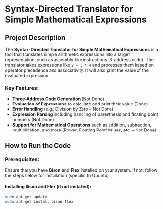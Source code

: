 # Syntax-Directed Translator for Simple Mathematical Expressions

## Project Description

The **Syntax-Directed Translator for Simple Mathematical Expressions** is a tool that translates simple arithmetic expressions into a target representation, such as assembly-like instructions (3-address code). The translator takes expressions like `2 + 3 * 4` and processes them based on operator precedence and associativity. It will also print the value of the evaluated expression.

### Key Features:
- **Three-Address Code Generation** (Not Done)
- **Evaluation of Expressions** to calculate and print their value (Done)
- **Error Handling** (e.g., Division by Zero – Not Done)
- **Expression Parsing** including handling of parenthesis and floating point numbers (Not Done)
- **Support for Mathematical Operations** such as addition, subtraction, multiplication, and more (Power, Floating Point values, etc. – Not Done)

## How to Run the Code

### Prerequisites:
Ensure that you have **Bison** and **Flex** installed on your system. If not, follow the steps below for installation (specific to Ubuntu).

#### Installing Bison and Flex (if not installed):
```bash
sudo apt-get update
sudo apt-get install bison flex

